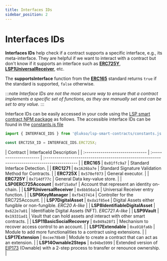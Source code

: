 ```yaml
---
title: Interfaces IDs
sidebar_position: 2
---
```


# Interfaces IDs

**Interfaces IDs** help check if a contract supports a specific interface, e.g., its meta-interface. They are helpful if we want to interact with a contract but don't know if it supports an interface such as **[ERC725Y](https://github.com/ethereum/EIPs/blob/master/EIPS/eip-725.md#erc725y)**, **[LSP1UniversalReceiver](https://github.com/lukso-network/LIPs/blob/main/LSPs/LSP-1-UniversalReceiver.md)**, etc.

The **supportsInterface** function from the **[ERC165](https://eips.ethereum.org/EIPS/eip-165)** standard returns `true` if the standard is supported, `false` otherwise.

:::note
_Interface IDs are not the most secure way to ensure that a contract implements a specific set of functions, as they are manually set and can be set to any value._
:::

Interface IDs can be easily accessed in your code using the [LSP smart contract NPM package](https://www.npmjs.com/package/@lukso/lsp-smart-contracts) as follows. The accessible interface IDs can be found in the [constants.js file](https://github.com/lukso-network/lsp-smart-contracts/blob/main/constants.js)

```js
import { INTERFACE_IDS } from '@lukso/lsp-smart-contracts/constants.js';

const ERC725X_ID = INTERFACE_IDS.ERC725X;
```

| Contract                         | InterfaceId Description |
| :------------------------------- | :---------------------- | :---------------------------------------------------------------------------------------------- |
| **ERC165**                       | `0x01ffc9a7`            | Standard Interface Detection.                                                                   |
| **ERC1271**                      | `0x1626ba7e`            | Standard Signature Validation Method for Contracts.                                             |
| **ERC725X**                      | `0x570ef073`            | General executor.                                                                               |
| **ERC725Y**                      | `0x714df77c`            | General Data key-value store.                                                                   |
| **LSP0ERC725Account**            | `0x0f15a0af`            | Account that represent an identity on-chain.                                                    |
| **LSP1UniversalReceiver**        | `0x6bb56a14`            | Universal Receiver entry function.                                                              |
| **LSP6KeyManager**               | `0xfb437414`            | Controller for the ERC725Account.                                                               |
| **LSP7DigitalAsset**             | `0xda1f85e4`            | Digital Assets either fungible or non-fungible. _ERC20 A-like_                                  |
| **LSP8IdentifiableDigitalAsset** | `0x622e7a01`            | Identifiable Digital Assets (NFT). _ERC721 A-like_                                              |
| **LSP9Vault**                    | `0x19331ad1`            | Vault that can hold assets and interact with other smart contracts.                             |
| **LSP11BasicSocialRecovery**     | `0x049a28f1`            | Mechanism to recover access control to an account.                                              |
| **LSP17Extendable**              | `0xa918fa6b`            | Module to add more functionalities to a contract using extensions.                              |
| **LSP17Extension**               | `0xcee78b40`            | Module to create a contract that can act as an extension.                                       |
| **LSP14Ownable2Steps**           | `0x94be5999`            | Extended version of [EIP173] (Ownable) with a 2-step process to transfer or renounce ownership. |

[eip173]: https://eips.ethereum.org/EIPS/eip-173
